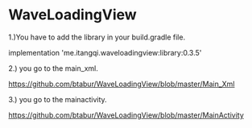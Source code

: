 # WaveLoadingView

1.)You have to add the library in your build.gradle file.

implementation 'me.itangqi.waveloadingview:library:0.3.5'


2.) you go to the main_xml.

https://github.com/btabur/WaveLoadingView/blob/master/Main_Xml


3.) you go to the mainactivity.

https://github.com/btabur/WaveLoadingView/blob/master/MainActivity

